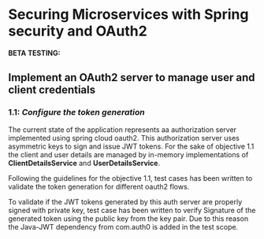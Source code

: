# Securing Microservices with Spring security and OAuth2

__BETA TESTING:__

## Implement an OAuth2 server to manage user and client credentials

### 1.1: *Configure the token generation*

The current state of the application represents aa authorization server implemented using spring cloud oauth2. 
This authorization server uses asymmetric keys to sign and issue JWT tokens. For the sake of objective 1.1 the client and user details are managed by in-memory implementations
of **ClientDetailsService** and **UserDetailsService**. 

Following the guidelines for the objective 1.1, test cases has been written to validate the token generation for different oauth2 flows.

To validate if the JWT tokens generated by this auth server are properly signed with private key, test case has been written to verify Signature of the generated token 
using the public key from the key pair. Due to this reason the Java-JWT dependency from com.auth0 is added in the test scope.

